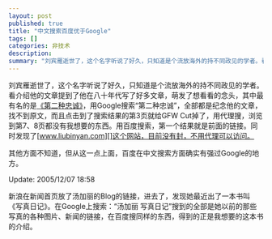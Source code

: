 ```yaml
---
layout: post
published: true
title: "中文搜索百度优于Google"
tags: []
categories: 非技术    
description: 
summary: "刘宾雁逝世了，这个名字听说了好久，只知道是个流放海外的持不同政见的学者。看介绍他的文章提到了他在八十年代写了好多文章，萌发了想看看的念头，其中最有名的是《第二种忠诚》，用Google搜索“第二种忠诚”，全部都是纪念他的文章，找不到原文，而且"
---
```

刘宾雁逝世了，这个名字听说了好久，只知道是个流放海外的持不同政见的学者。看介绍他的文章提到了他在八十年代写了好多文章，萌发了想看看的念头，其中最有名的是[《第二种忠诚》][Link 1]，用Google搜索“第二种忠诚”，全部都是纪念他的文章，找不到原文，而且点击到了搜索结果的第3页就给GFW Cut掉了，用代理搜，浏览到第7、8页都没有我想要的东西。用百度搜索，第一个结果就是前面的链接。同时发现了[www.liubinyan.com][]这个网站，目前没有封，不用代理可以访问。

其他方面不知道，但从这一点上面，百度在中文搜索方面确实有强过Google的地方。

Update: 2005/12/07 18:58

新浪在新闻首页放了汤加丽的Blog的链接，进去了，发现她最近出了一本书叫《写真日记》。在Google上搜索：“汤加丽 写真日记”搜到的全部是她以前的那些写真的各种图片、新闻的链接，在百度搜同样的东西，得到的正是我想要的这本书的介绍。


[Link 1]: http://www.liubinyan.com/selectedworks/loyalty.htm
[www.liubinyan.com]: http://www.liubinyan.com